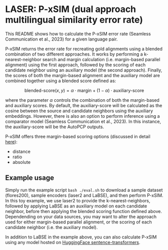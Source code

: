 # LASER: P-xSIM (dual approach multilingual similarity error rate)

This README shows how to calculate the P-xSIM error rate (Seamless Communication et al., 2023) for a given language pair.

P-xSIM returns the error rate for recreating gold alignments using a blended combination of two different approaches.
It works by performing a k-nearest-neighbor search and margin calculation (i.e. margin-based parallel alignment) using the
first approach, followed by the scoring of each candidate neighbor using an auxiliary model (the second approach). Finally,
the scores of both the margin-based alignment and the auxiliary model are combined together using a blended score defined as:

$$ \text{blended-score}(x, y) = \alpha \cdot \text{margin} + (1 - \alpha) \cdot \text{auxiliary-score} $$

where the parameter $\alpha$ controls the combination of both the margin-based and auxiliary scores. By default, the auxiliary-score will be calculated as the cosine between the source and candidate neighbors using the auxiliary embeddings. However, there is also an option to perform inference using a comparator model (Seamless Communication et al., 2023). In this instance, the auxiliary-score will be the AutoPCP outputs.

P-xSIM offers three margin-based scoring options (discussed in detail [here](https://arxiv.org/pdf/1811.01136.pdf)):
- distance
- ratio
- absolute

## Example usage

Simply run the example script `bash ./eval.sh` to download a sample dataset (flores200), sample encoders (laser2 and LaBSE),
and then perform P-xSIM. In this toy example, we use laser2 to provide the k-nearest-neighbors, followed by applying LaBSE as an
auxiliary model on each candidate neighbor, before then applying the blended scoring function defined above. Dependending on
your data sources, you may want to alter the approach used for either margin-based parallel alignment, or the scoring of each candidate neighbor
(i.e. the auxiliary model).

In addition to LaBSE in the example above, you can also calculate P-xSIM using any model hosted on [HuggingFace sentence-transformers](https://huggingface.co/sentence-transformers).
